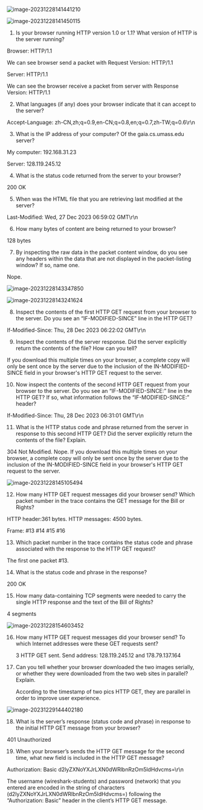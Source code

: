 ![image-20231228141441210](/Users/catcolia/Desktop/ChenZihan/Codes/CS101-Fundamental-Zone/Scripts/pics/image-20231228141441210.png)

![image-20231228141450115](/Users/catcolia/Desktop/ChenZihan/Codes/CS101-Fundamental-Zone/Scripts/pics/image-20231228141450115.png)

1. Is your browser running HTTP version 1.0 or 1.1?  What version of HTTP is the server running?

Browser: HTTP/1.1

We can see browser send a packet with Request Version: HTTP/1.1

Server: HTTP/1.1

We can see the browser receive a packet from server with Response Version: HTTP/1.1

2. What languages (if any) does your browser indicate that it can accept to the server?

Accept-Language: zh-CN,zh;q=0.9,en-CN;q=0.8,en;q=0.7,zh-TW;q=0.6\r\n

3. What is the IP address of your computer?  Of the gaia.cs.umass.edu server?

My computer: 192.168.31.23

Server: 128.119.245.12

4. What is the status code returned from the server to your browser?

200 OK

5. When was the HTML file that you are retrieving last modified at the server?

Last-Modified: Wed, 27 Dec 2023 06:59:02 GMT\r\n

6. How many bytes of content are being returned to your browser?

128 bytes

7. By inspecting the raw data in the packet content window, do you see any headers within the data that are not displayed in the packet-listing window?  If so, name one.

Nope.



![image-20231228143347850](/Users/catcolia/Desktop/ChenZihan/Codes/CS101-Fundamental-Zone/Scripts/pics/image-20231228143347850.png)

![image-20231228143241624](/Users/catcolia/Desktop/ChenZihan/Codes/CS101-Fundamental-Zone/Scripts/pics/image-20231228143241624.png)

8. Inspect the contents of the first HTTP GET request from your browser to the server.  Do you see an “IF-MODIFIED-SINCE” line in the HTTP GET?

If-Modified-Since: Thu, 28 Dec 2023 06:22:02 GMT\r\n

9. Inspect the contents of the server response. Did the server explicitly return the contents of the file?  How can you tell?

If you download this multiple times on your browser, a complete copy will only be sent once by the server due to the inclusion of the IN-MODIFIED-SINCE field in your browser's HTTP GET request to the server.

10. Now inspect the contents of the second HTTP GET request from your browser to the server.  Do you see an “IF-MODIFIED-SINCE:” line in the HTTP GET? If so, what information follows the “IF-MODIFIED-SINCE:” header?

If-Modified-Since: Thu, 28 Dec 2023 06:31:01 GMT\r\n

11. What is the HTTP status code and phrase returned from the server in response to this second HTTP GET?  Did the server explicitly return the contents of the file?  Explain.

304 Not Modified. Nope. If you download this multiple times on your browser, a complete copy will only be sent once by the server due to the inclusion of the IN-MODIFIED-SINCE field in your browser's HTTP GET request to the server.





![image-20231228145105494](/Users/catcolia/Desktop/ChenZihan/Codes/CS101-Fundamental-Zone/Scripts/pics/image-20231228145105494.png)

12. How many HTTP GET request messages did your browser send?  Which packet number in the trace contains the GET message for the Bill or Rights?

HTTP header:361 bytes. HTTP messages: 4500 bytes.

Frame: #13 #14 #15 #16

13. Which packet number in the trace contains the status code and phrase associated with the response to the HTTP GET request?

The first one packet #13.

14. What is the status code and phrase in the response?

200 OK

15. How many data-containing TCP segments were needed to carry the single HTTP response and the text of the Bill of Rights?

4 segments





![image-20231228154603452](/Users/catcolia/Desktop/ChenZihan/Codes/CS101-Fundamental-Zone/Scripts/pics/image-20231228154603452.png)

16. How many HTTP GET request messages did your browser send?  To which Internet addresses were these GET requests sent?

    3 HTTP GET sent. Send address: 128.119.245.12 and 178.79.137.164

17. Can you tell whether your browser downloaded the two images serially, or whether they were downloaded from the two web sites in parallel?  Explain.

    According to the timestamp of two pics HTTP GET, they are parallel in order to improve user experience.



![image-20231229144402180](/Users/catcolia/Desktop/ChenZihan/Codes/CS101-Fundamental-Zone/Scripts/pics/image-20231229144402180.png)

18. What is the server’s response (status code and phrase) in response to the initial HTTP GET message from your browser?

401 Unauthorized

19. When your browser’s sends the HTTP GET message for the second time, what new field is included in the HTTP GET message?

Authorization: Basic d2lyZXNoYXJrLXN0dWRlbnRzOm5ldHdvcms=\r\n

The username (wireshark-students) and password (network) that you entered are encoded in the string of characters (d2lyZXNoYXJrLXN0dWRlbnRzOm5ldHdvcms=) following the “Authorization: Basic” header in the client’s HTTP GET message.